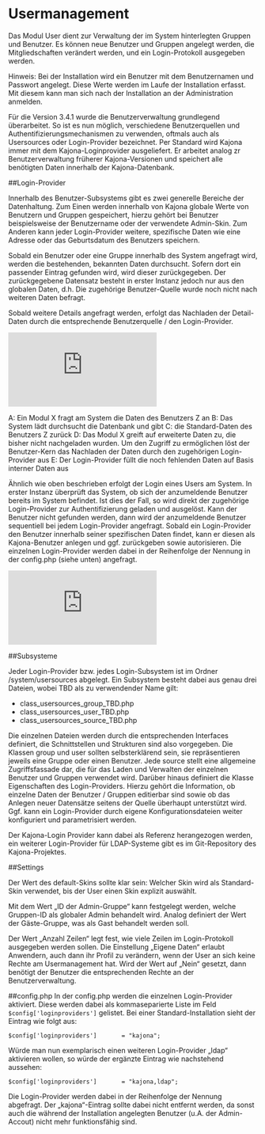# Usermanagement

Das Modul User dient zur Verwaltung der im System hinterlegten Gruppen und Benutzer. 
Es können neue Benutzer und Gruppen angelegt werden, die Mitgliedschaften verändert werden, und ein Login-Protokoll ausgegeben werden.

Hinweis: Bei der Installation wird ein Benutzer mit dem Benutzernamen und Passwort angelegt. Diese Werte werden im Laufe der Installation erfasst. Mit diesem kann man sich nach der Installation an der Administration anmelden.

Für die Version 3.4.1 wurde die Benutzerverwaltung grundlegend überarbeitet. So ist es nun möglich, verschiedene Benutzerquellen und Authentifizierungsmechanismen zu verwenden, oftmals auch als Usersources oder Login-Provider bezeichnet.
Per Standard wird Kajona immer mit dem Kajona-Loginprovider ausgeliefert. Er arbeitet analog zr Benutzerverwaltung früherer Kajona-Versionen und speichert alle benötigten Daten innerhalb der Kajona-Datenbank.

##Login-Provider

Innerhalb des Benutzer-Subsystems gibt es zwei generelle Bereiche der Datenhaltung. Zum Einen werden innerhalb von Kajona globale Werte von Benutzern und Gruppen gespeichert, hierzu gehört bei Benutzer beispielsweise der Benutzername oder der verwendete Admin-Skin. Zum Anderen kann jeder Login-Provider weitere, spezifische Daten wie eine Adresse oder das Geburtsdatum des Benutzers speichern.

Sobald ein Benutzer oder eine Gruppe innerhalb des System angefragt wird, werden die bestehenden, bekannten Daten durchsucht. Sofern dort ein passender Eintrag gefunden wird, wird dieser zurückgegeben. Der zurückgegebene Datensatz besteht in erster Instanz jedoch nur aus den globalen Daten, d.h. Die zugehörige Benutzer-Quelle wurde noch nicht nach weiteren Daten befragt.

Sobald weitere Details angefragt werden, erfolgt das Nachladen der Detail-Daten durch die entsprechende Benutzerquelle / den Login-Provider.

![](https://www.kajona.de/image.php?image=/files/images/upload/manual/moduleuser_1.png&maxWidth=550)

A: Ein Modul X fragt am System die Daten des Benutzers Z an
B: Das System lädt durchsucht die Datenbank und gibt
C: die Standard-Daten des Benutzers Z zurück
D: Das Modul X greift auf erweiterte Daten zu, die bisher nicht nachgeladen wurden. Um den Zugriff zu ermöglichen löst der Benutzer-Kern das Nachladen der Daten durch den zugehörigen Login-Provider aus
E: Der Login-Provider füllt die noch fehlenden Daten auf Basis interner Daten aus

Ähnlich wie oben beschrieben erfolgt der Login eines Users am System. In erster Instanz überprüft das System, ob sich der anzumeldende Benutzer bereits im System befindet. Ist dies der Fall, so wird direkt der zugehörige Login-Provider zur Authentifizierung geladen und ausgelöst. Kann der Benutzer nicht gefunden werden, dann wird der anzumeldende Benutzer sequentiell bei jedem Login-Provider angefragt. Sobald ein Login-Provider den Benutzer innerhalb seiner spezifischen Daten findet, kann er diesen als Kajona-Benutzer anlegen und ggf. zurückgeben sowie autorisieren. Die einzelnen Login-Provider werden dabei in der Reihenfolge der Nennung in der config.php (siehe unten) angefragt.

![](https://www.kajona.de/image.php?image=/files/images/upload/manual/moduleuser_2.png&maxWidth=550)

##Subsysteme

Jeder Login-Provider bzw. jedes Login-Subsystem ist im Ordner /system/usersources abgelegt. Ein Subsystem besteht dabei aus genau drei Dateien, wobei TBD als zu verwendender Name gilt:

* class_usersources_group_TBD.php
* class_usersources_user_TBD.php
* class_usersources_source_TBD.php

Die einzelnen Dateien werden durch die entsprechenden Interfaces definiert, die Schnittstellen und Strukturen sind also vorgegeben. Die Klassen group und user sollten selbsterklärend sein, sie repräsentieren jeweils eine Gruppe oder einen Benutzer. Jede source stellt eine allgemeine Zugriffsfassade dar, die für das Laden und Verwalten der einzelnen Benutzer und Gruppen verwendet wird. Darüber hinaus definiert die Klasse Eigenschaften des Login-Providers. Hierzu gehört die Information, ob einzelne Daten der Benutzer / Gruppen editierbar sind sowie ob das Anlegen neuer Datensätze seitens der Quelle überhaupt unterstützt wird.
Ggf. kann ein  Login-Provider durch eigene Konfigurationsdateien weiter konfiguriert und parametrisiert werden.

Der Kajona-Login Provider kann dabei als Referenz herangezogen werden, ein weiterer Login-Provider für LDAP-Systeme gibt es im Git-Repository des Kajona-Projektes.

##Settings

Der Wert des default-Skins sollte klar sein: Welcher Skin wird als Standard-Skin verwendet, bis der User einen Skin explizit auswählt.

Mit dem Wert „ID der Admin-Gruppe“ kann festgelegt werden, welche Gruppen-ID als globaler Admin behandelt wird. Analog definiert der Wert der Gäste-Gruppe, was als Gast behandelt werden soll.

Der Wert „Anzahl Zeilen“ legt fest, wie viele Zeilen im Login-Protokoll ausgegeben werden sollen.
Die Einstellung „Eigene Daten“ erlaubt Anwendern, auch dann ihr Profil zu verändern, wenn der User an sich keine Rechte am Usermanagement hat. Wird der Wert auf „Nein“ gesetzt, dann benötigt der Benutzer die entsprechenden Rechte an der Benutzerverwaltung.


##config.php
In der config.php werden die einzelnen Login-Provider aktiviert. Diese werden dabei als kommaseparierte Liste im Feld ``$config['loginproviders']`` gelistet.
Bei einer Standard-Installation sieht der Eintrag wie folgt aus:

	$config['loginproviders']       = "kajona";

Würde man nun exemplarisch einen weiteren Login-Provider „ldap“ aktivieren wollen, so würde der ergänzte Eintrag wie nachstehend aussehen:

	$config['loginproviders']       = "kajona,ldap";
	
Die Login-Provider werden dabei in der Reihenfolge der Nennung abgefragt. Der „kajona“-Eintrag sollte dabei nicht entfernt werden, da sonst auch die während der Installation angelegten Benutzer (u.A. der Admin-Accout) nicht mehr funktionsfähig sind.

